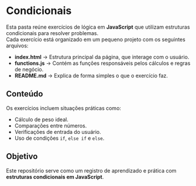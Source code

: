 # Condicionais

Esta pasta reúne exercícios de lógica em **JavaScript** que utilizam estruturas condicionais para resolver problemas.  
Cada exercício está organizado em um pequeno projeto com os seguintes arquivos:

- **index.html** → Estrutura principal da página, que interage com o usuário.  
- **functions.js** → Contém as funções responsáveis pelos cálculos e regras de negócio.  
- **README.md** → Explica de forma simples o que o exercício faz.  

## Conteúdo
Os exercícios incluem situações práticas como:
- Cálculo de peso ideal.  
- Comparações entre números.  
- Verificações de entrada do usuário.  
- Uso de condições `if`, `else if` e `else`.  

## Objetivo
Este repositório serve como um registro de aprendizado e prática com **estruturas condicionais em JavaScript**.

